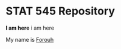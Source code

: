 # STAT 545 Repository

**I am here**
 i am here

My name is [Forouh](https://www.linkedin.com/in/forouh-kalantari-7b2895a4/)
